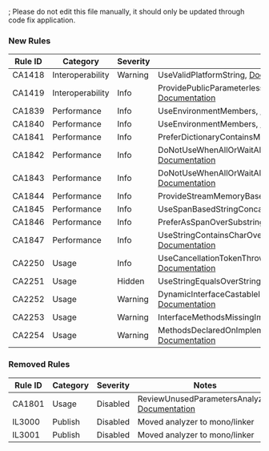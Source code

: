 ; Please do not edit this file manually, it should only be updated through code fix application.

### New Rules

Rule ID | Category | Severity | Notes
--------|----------|----------|-------
CA1418 | Interoperability | Warning | UseValidPlatformString, [Documentation](https://docs.microsoft.com/dotnet/fundamentals/code-analysis/quality-rules/ca1418)
CA1419 | Interoperability | Info | ProvidePublicParameterlessSafeHandleConstructor, [Documentation](https://docs.microsoft.com/dotnet/fundamentals/code-analysis/quality-rules/ca1419)
CA1839 | Performance | Info | UseEnvironmentMembers, [Documentation](https://docs.microsoft.com/dotnet/fundamentals/code-analysis/quality-rules/ca1839)
CA1840 | Performance | Info | UseEnvironmentMembers, [Documentation](https://docs.microsoft.com/dotnet/fundamentals/code-analysis/quality-rules/ca1840)
CA1841 | Performance | Info | PreferDictionaryContainsMethods, [Documentation](https://docs.microsoft.com/dotnet/fundamentals/code-analysis/quality-rules/ca1841)
CA1842 | Performance | Info | DoNotUseWhenAllOrWaitAllWithSingleArgument, [Documentation](https://docs.microsoft.com/dotnet/fundamentals/code-analysis/quality-rules/ca1842)
CA1843 | Performance | Info | DoNotUseWhenAllOrWaitAllWithSingleArgument, [Documentation](https://docs.microsoft.com/dotnet/fundamentals/code-analysis/quality-rules/ca1843)
CA1844 | Performance | Info | ProvideStreamMemoryBasedAsyncOverrides, [Documentation](https://docs.microsoft.com/dotnet/fundamentals/code-analysis/quality-rules/ca1844)
CA1845 | Performance | Info | UseSpanBasedStringConcat, [Documentation](https://docs.microsoft.com/dotnet/fundamentals/code-analysis/quality-rules/ca1845)
CA1846 | Performance | Info | PreferAsSpanOverSubstring, [Documentation](https://docs.microsoft.com/dotnet/fundamentals/code-analysis/quality-rules/ca1846)
CA1847 | Performance | Info | UseStringContainsCharOverloadWithSingleCharactersAnalyzer, [Documentation](https://docs.microsoft.com/dotnet/fundamentals/code-analysis/quality-rules/ca1847)
CA2250 | Usage | Info | UseCancellationTokenThrowIfCancellationRequested, [Documentation](https://docs.microsoft.com/dotnet/fundamentals/code-analysis/quality-rules/ca2250)
CA2251 | Usage | Hidden | UseStringEqualsOverStringCompare, [Documentation](https://docs.microsoft.com/dotnet/fundamentals/code-analysis/quality-rules/ca2251)
CA2252 | Usage | Warning | DynamicInterfaceCastableImplementationUnsupported, [Documentation](https://docs.microsoft.com/dotnet/fundamentals/code-analysis/quality-rules/ca2250)
CA2253 | Usage | Warning | InterfaceMethodsMissingImplementation, [Documentation](https://docs.microsoft.com/dotnet/fundamentals/code-analysis/quality-rules/ca2251)
CA2254 | Usage | Warning | MethodsDeclaredOnImplementationTypeMustBeSealed, [Documentation](https://docs.microsoft.com/dotnet/fundamentals/code-analysis/quality-rules/ca2252)

### Removed Rules

Rule ID | Category | Severity | Notes
--------|----------|----------|-------
CA1801 | Usage | Disabled | ReviewUnusedParametersAnalyzer, [Documentation](https://docs.microsoft.com/visualstudio/code-quality/ca1801)
IL3000 | Publish | Disabled | Moved analyzer to mono/linker
IL3001 | Publish | Disabled | Moved analyzer to mono/linker

